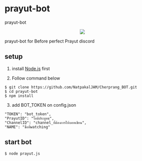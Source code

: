 # prayut-bot
prayut-bot

<p align=center>
<a target="_blank" href="http://nodejs.org/download/" title="Node version"><img src="https://img.shields.io/badge/node.js-%3E=_6.0-green.svg"></a>
</p>

prayut-bot for Before perfect Prayut discord

## setup

1. install [Node.js](https://nodejs.org/download/) first

2. Follow command below

```
$ git clone https://github.com/NatpakalJAM/Cherprang_BOT.git
$ cd prayut-bot
$ npm install
```

3. add BOT_TOKEN on config.json
```
"TOKEN": "bot_token",
"PrayutID": "ไอดีประยูทธ",
"ChannelID": "channel_ที่ต้องการให้บอทเขียน",
"NAME": "ชื่อที่watching"
```

## start bot
```
$ node prayut.js
```
